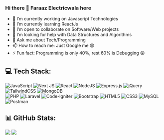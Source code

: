 ### Hi there 👋 Faraaz Electricwala here

<!--
**faraaz-e/faraaz-e** is a ✨ _special_ ✨ repository because its `README.md` (this file) appears on your GitHub profile. -->

<!-- Here are some ideas to get you started: -->

- 🔭 I’m currently working on Javascript Technologies
- 🌱 I’m currently learning ReactJs
- 👯 I’m open to collaborate on Software/Web projects
- 🤔 I’m looking for help with Data Structures and Algorithms
- 💬 Ask me about Tech/Programming
- 📫 How to reach me: Just Google me 😎
- ⚡ Fun fact: Programming is only 40%, rest 60% is Debugging 😜
<!-- - 😄 Pronouns: ... -->

## 💻 Tech Stack:
   
![JavaScript](https://img.shields.io/badge/javascript-%23323330.svg?style=for-the-badge&logo=javascript&logoColor=%23F7DF1E)
![Next JS](https://img.shields.io/badge/Next-black?style=for-the-badge&logo=next.js&logoColor=white)
![React](https://img.shields.io/badge/react-%2320232a.svg?style=for-the-badge&logo=react&logoColor=%2361DAFB)
![NodeJS](https://img.shields.io/badge/node.js-6DA55F?style=for-the-badge&logo=node.js&logoColor=white)
![Express.js](https://img.shields.io/badge/express.js-%23404d59.svg?style=for-the-badge&logo=express&logoColor=%2361DAFB)
![jQuery](https://img.shields.io/badge/jquery-%230769AD.svg?style=for-the-badge&logo=jquery&logoColor=white)
![TailwindCSS](https://img.shields.io/badge/tailwindcss-%2338B2AC.svg?style=for-the-badge&logo=tailwind-css&logoColor=white)
![MongoDB](https://img.shields.io/badge/MongoDB-%234ea94b.svg?style=for-the-badge&logo=mongodb&logoColor=white)  
![PHP](https://img.shields.io/badge/php-%23777BB4.svg?style=for-the-badge&logo=php&logoColor=white)
![Laravel](https://img.shields.io/badge/laravel-%23FF2D20.svg?style=for-the-badge&logo=laravel&logoColor=white)
![Code-Igniter](https://img.shields.io/badge/CodeIgniter-%23EF4223.svg?style=for-the-badge&logo=codeIgniter&logoColor=white)
![Bootstrap](https://img.shields.io/badge/bootstrap-%23563D7C.svg?style=for-the-badge&logo=bootstrap&logoColor=white) 
![HTML5](https://img.shields.io/badge/html5-%23E34F26.svg?style=for-the-badge&logo=html5&logoColor=white) 
![CSS3](https://img.shields.io/badge/css3-%231572B6.svg?style=for-the-badge&logo=css3&logoColor=white)
![MySQL](https://img.shields.io/badge/mysql-%2300f.svg?style=for-the-badge&logo=mysql&logoColor=white) 
![Postman](https://img.shields.io/badge/Postman-FF6C37?style=for-the-badge&logo=postman&logoColor=white)

## 📊 GitHub Stats:
![](https://github-readme-streak-stats.herokuapp.com/?user=faraaz-e&theme=ayu-mirage&hide_border=true)
![](https://github-readme-stats.vercel.app/api/top-langs/?username=faraaz-e&theme=ayu-mirage&hide_border=true&include_all_commits=true&count_private=false&layout=compact)
<!-- ![](https://github-readme-stats.vercel.app/api?username=faraaz-e&theme=ayu-mirage&hide_border=true&include_all_commits=true&count_private=false) -->

<!-- ### 🏆 GitHub Trophies
![](https://github-profile-trophy.vercel.app/?username=faraaz-e&theme=darkhub&no-frame=true&no-bg=false&margin-w=4) -->

<!-- ### ✍️ Random Dev Quote
![](https://quotes-github-readme.vercel.app/api?type=horizontal&theme=radical) -->

<!-- --- -->
<!-- [![](https://visitcount.itsvg.in/api?id=faraaz-e&icon=0&color=0)](https://visitcount.itsvg.in) -->

<!-- Proudly created with GPRM ( https://gprm.itsvg.in ) -->


